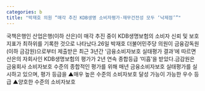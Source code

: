 ```yaml
---
categories: b
title: "박재호 의원 “매각 추진 KDB생명 소비자평가·재무건전성 모두 ‘낙제점’”"
---
```

국책은행인 산업은행(이하 산은)이 매각 추진 중이 KDB생명보험의 소비자 신뢰 및 보호 지표가 최하위를 기록한 것으로 나타났다.26일 박재호 더불어민주당 의원이 금융감독원(이하 금감원)으로부터 제출받은 최근 3년간 ‘금융소비자보호 실태평가 결과’에 따르면 산은의 자회사인 KDB생명보험의 평가가 2년 연속 종합등급 ‘미흡’을 받았다.금감원은 금융회사 소비자보호 수준의 종합적인 평가를 위해 매년 금융소비자보호 실태평가를 실시하고 있으며, 평가 등급을 ▲매우 높은 수준의 소비자보호 달성 가능이 가능한 우수 등급 ▲양호한 수준의 소비자보호